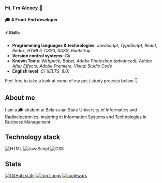 ### Hi, I'm Alexey 👋
#### 🎓 A Front-End developer
 
#### ⚡ Skills
- **Programming languages & technologies**: *Javascript, TypeScript, React, Redux, HTML5, CSS3, SASS, Bootstrap*
- **Version control systems**: *Git*
- **Known Tools**: *Webpack, Babel, Adobe Photoshop (advanced), Adobe After Effects, Adobe Premiere, Visual Studio Code*
- **English level**: *C1 (IELTS: 8.0)*

Feel free to take a look at some of my pet / study projects below 👇
 
## About me
I am a 🎓 student at Belarusian State University of Informatics and Radioelectronics, majoring in Information Systems and Technologies in Business Management.
##  Technology stack
![HTML](https://img.shields.io/badge/HTML-%23E34F26.svg?style=for-the-badge&logo=html5&logoColor=white) ![JavaScript](https://img.shields.io/badge/JavaScript-%23F7DF1E.svg?style=for-the-badge&logo=javascript&logoColor=black) ![CSS](https://img.shields.io/badge/CSS3-#1572B6.svg?style=for-the-badge&logo=css3&logoColor=white)
## Stats
[![GitHub stats](https://github-readme-stats.vercel.app/api?username=lesik2&hide=issues,contribs)](https://github.com/anuraghazra/github-readme-stats) [![Top Langs](https://github-readme-stats.vercel.app/api/top-langs/?username=lesik2&layout=compact)](https://github.com/anuraghazra/github-readme-stats)
[![codewars](https://www.codewars.com/users/username/badges/large)](https://www.codewars.com/users/rsschool_ad79e76b445f90a0)   
